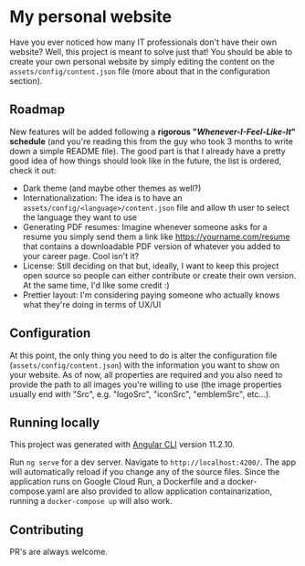 # My personal website
Have you ever noticed how many IT professionals don't have their own website? Well, this project is meant to solve just that! You should be able to create your own personal website by simply editing the content on the `assets/config/content.json` file (more about that in the configuration section).

## Roadmap 
New features will be added following a **rigorous "*Whenever-I-Feel-Like-It*" schedule** (and you're reading this from the guy who took 3 months to write down a simple README file). The good part is that I already have a pretty good idea of how things should look like in the future, the list is ordered, check it out:

  * Dark theme (and maybe other themes as well?)
  * Internationalization: The idea is to have an `assets/config/<language>/content.json` file and allow th user to select the language they want to use
  * Generating PDF resumes: Imagine whenever someone asks for a resume you simply send them a link like https://yourname.com/resume that contains a downloadable PDF version of whatever you added to your career page. Cool isn't it?
  * License: Still deciding on that but, ideally, I want to keep this project open source so people can either contribute or create their own version. At the same time, I'd like some credit :) 
  * Prettier layout: I'm considering paying someone who actually knows what they're doing in terms of UX/UI


## Configuration
At this point, the only thing you need to do is alter the configuration file (`assets/config/content.json`) with the information you want to show on your website. As of now, all properties are required and you also need to provide the path to all images you're willing to use (the image properties usually end with "Src", e.g. "logoSrc", "iconSrc", "emblemSrc", etc...).


## Running locally

This project was generated with [Angular CLI](https://github.com/angular/angular-cli) version 11.2.10.

Run `ng serve` for a dev server. Navigate to `http://localhost:4200/`. The app will automatically reload if you change any of the source files. Since the application runs on Google Cloud Run, a Dockerfile and a docker-compose.yaml are also provided to allow application containarization, running a `docker-compose up` will also work.


## Contributing
PR's are always welcome.